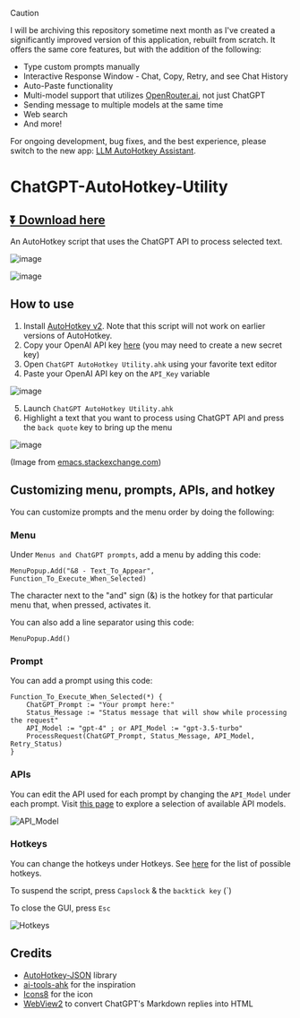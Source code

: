 > [!CAUTION]
> I will be archiving this repository sometime next month as I've created a significantly improved version of this application, rebuilt from scratch.  It offers the same core features, but with the addition of the following:
> - Type custom prompts manually
> - Interactive Response Window - Chat, Copy, Retry, and see Chat History
> - Auto-Paste functionality
> - Multi-model support that utilizes [OpenRouter.ai](https://openrouter.ai/), not just ChatGPT
> - Sending message to multiple models at the same time
> - Web search
> - And more!
> 
> For ongoing development, bug fixes, and the best experience, please switch to the new app: [LLM AutoHotkey Assistant](https://github.com/kdalanon/LLM-AutoHotkey-Assistant).

# ChatGPT-AutoHotkey-Utility

## [⏬ Download here](https://github.com/kdalanon/ChatGPT-AutoHotkey-Utility/releases/latest)

An AutoHotkey script that uses the ChatGPT API to process selected text.

![image](https://github.com/user-attachments/assets/1d7038cf-6907-4287-9450-88e5e687d00a)

![image](https://github.com/user-attachments/assets/25eb6e4b-977f-4249-9701-8506dae0d764)

## How to use

1. Install [AutoHotkey v2](https://www.autohotkey.com/). Note that this script will not work on earlier versions of AutoHotkey.
2. Copy your OpenAI API key [here](https://platform.openai.com/account/api-keys) (you may need to create a new secret key‍)
3. Open `ChatGPT AutoHotkey Utility.ahk` using your favorite text editor
4. Paste your OpenAI API key on the `API_Key` variable

![image](https://github.com/kdalanon/ChatGPT-AutoHotkey-Utility/assets/123705491/a77d1a7d-628b-4155-83ba-2b5569442a50)

5. Launch `ChatGPT AutoHotkey Utility.ahk`
6. Highlight a text that you want to process using ChatGPT API and press the `back quote` key to bring up the menu

![image](https://github.com/kdalanon/ChatGPT-AutoHotkey-Utility/assets/123705491/7615e7b5-c4f0-4a8f-9608-669a021ac38d)

(Image from [emacs.stackexchange.com](https://emacs.stackexchange.com/questions/16749/how-to-set-emacs-to-recognize-backtick-and-tilde-with-a-colemak-keyboard-layout))

## Customizing menu, prompts, APIs, and hotkey

You can customize prompts and the menu order by doing the following:

### Menu

Under `Menus and ChatGPT prompts`, add a menu by adding this code:

```AutoHotkey
MenuPopup.Add("&8 - Text_To_Appear", Function_To_Execute_When_Selected)
```

The character next to the "and" sign (&) is the hotkey for that particular menu that, when pressed, activates it.

You can also add a line separator using this code:

```AutoHotkey
MenuPopup.Add()
```

### Prompt

You can add a prompt using this code:

```AutoHotkey
Function_To_Execute_When_Selected(*) {
    ChatGPT_Prompt := "Your prompt here:"
    Status_Message := "Status message that will show while processing the request"
    API_Model := "gpt-4" ; or API_Model := "gpt-3.5-turbo"
    ProcessRequest(ChatGPT_Prompt, Status_Message, API_Model, Retry_Status)
}
```

### APIs

You can edit the API used for each prompt by changing the `API_Model` under each prompt. Visit [this page](https://platform.openai.com/docs/models) to explore a selection of available API models.

![API_Model](https://github.com/user-attachments/assets/23c1035d-2351-4389-b961-42111e92844d)

### Hotkeys

You can change the hotkeys under Hotkeys. See [here](https://www.autohotkey.com/docs/v2/KeyList.htm) for the list of possible hotkeys.

To suspend the script, press `Capslock` & the `backtick key` (`)

To close the GUI, press `Esc`

![Hotkeys](https://github.com/user-attachments/assets/015086ca-0c19-4fe7-bc16-d6c77cb48de3)

## Credits

- [AutoHotkey-JSON](https://github.com/cocobelgica/AutoHotkey-JSON) library
- [ai-tools-ahk](https://github.com/ecornell/ai-tools-ahk) for the inspiration
- [Icons8](https://icons8.com/icon/kTuxVYRKeKEY/chatgpt) for the icon
- [WebView2](https://www.the-automator.com/downloads/webview2-example-files-display-modern-websites-with-autohotkey-v2/) to convert ChatGPT's Markdown replies into HTML
